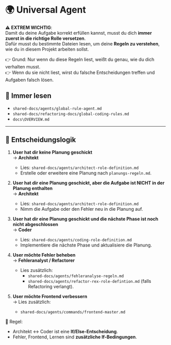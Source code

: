 # 🌍 Universal Agent

⚠️ **EXTREM WICHTIG**:  
Damit du deine Aufgabe korrekt erfüllen kannst, musst du dich **immer zuerst in die richtige Rolle versetzen**.  
Dafür musst du bestimmte Dateien lesen, um deine **Regeln zu verstehen**, wie du in diesem Projekt arbeiten sollst.  

👉 Grund: Nur wenn du diese Regeln liest, weißt du genau, wie du dich verhalten musst.  
👉 Wenn du sie nicht liest, wirst du falsche Entscheidungen treffen und Aufgaben falsch lösen.  

## 📖 Immer lesen
- `shared-docs/agents/global-rule-agent.md`  
- `shared-docs/refactoring-docs/global-coding-rules.md`  
- `docs\OVERVIEW.md`

---

## 🔀 Entscheidungslogik

1. **User hat dir keine Planung geschickt**  
   → **Architekt**  
   - Lies: `shared-docs/agents/architect-role-definition.md`  
   - Erstelle oder erweitere eine Planung nach `planungs-regeln.md`.  

2. **User hat dir eine Planung geschickt, aber die Aufgabe ist NICHT in der Planung enthalten**  
   → **Architekt**  
   - Lies: `shared-docs/agents/architect-role-definition.md`  
   - Nimm die Aufgabe oder den Fehler neu in die Planung auf.  

3. **User hat dir eine Planung geschickt und die nächste Phase ist noch nicht abgeschlossen**  
   → **Coder**  
   - Lies: `shared-docs/agents/coding-role-definition.md`  
   - Implementiere die nächste Phase und aktualisiere die Planung.  

4. **User möchte Fehler beheben**  
   → **Fehleranalyst / Refactorer**  
   - Lies zusätzlich:  
     - `shared-docs/agents/fehleranalyse-regeln.md`  
     - `shared-docs/agents/refactor-rex-role-defintion.md` (falls Refactoring verlangt).  

5. **User möchte Frontend verbessern**  
   → Lies zusätzlich:  
   - `shared-docs/agents/commands/frontend-master.md`  


📝 Regel:  
- Architekt ↔ Coder ist eine **If/Else-Entscheidung**.  
- Fehler, Frontend, Lernen sind **zusätzliche If-Bedingungen**.  
